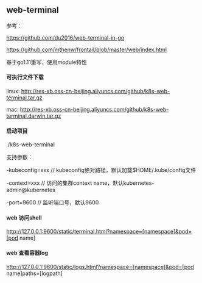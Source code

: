 ## web-terminal

参考：

https://github.com/du2016/web-terminal-in-go

https://github.com/mthenw/frontail/blob/master/web/index.html

基于go1.11重写，使用module特性

#### 可执行文件下载

linux: http://res-xb.oss-cn-beijing.aliyuncs.com/github/k8s-web-terminal.tar.gz

mac: http://res-xb.oss-cn-beijing.aliyuncs.com/github/k8s-web-terminal.darwin.tar.gz

#### 启动项目

./k8s-web-terminal 

支持参数：

-kubeconfig=xxx  // kubeconfig绝对路径，默认加载$HOME/.kube/config文件

-context=xxx // 访问的集群context name，默认kubernetes-admin@kubernetes

-port=9600 // 监听端口号，默认9600


#### web 访问shell

http://127.0.0.1:9600/static/terminal.html?namespace=[namespace]&pod=[pod name]

#### web 查看容器log
http://127.0.0.1:9600/static/logs.html?namespace=[namespace]&pod=[pod name]paths=[logpath]
